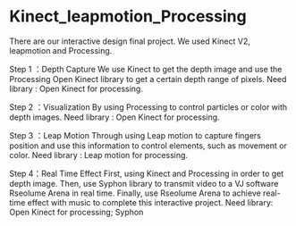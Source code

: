 # Kinect_leapmotion_Processing
There are our interactive design final project. We used Kinect V2, leapmotion and Processing.

Step 1 ：Depth Capture
We use Kinect to get the depth image and use the Processing Open Kinect library to get a certain depth range of pixels.
Need library : Open Kinect for processing.

Step 2 ：Visualization
By using Processing to control particles or color with depth images.
Need library : Open Kinect for processing.

Step 3 ：Leap Motion
Through using Leap motion to capture fingers position and use this information to control elements, such as movement or color.
Need library : Leap motion for processing.

Step 4：Real Time Effect
First, using Kinect and Processing in order to get depth image. Then, use Syphon library to transmit video to a VJ software Rseolume Arena in real time. Finally, use Rseolume Arena to achieve real-time effect with music to complete this interactive project.
Need library: Open Kinect for processing; Syphon


